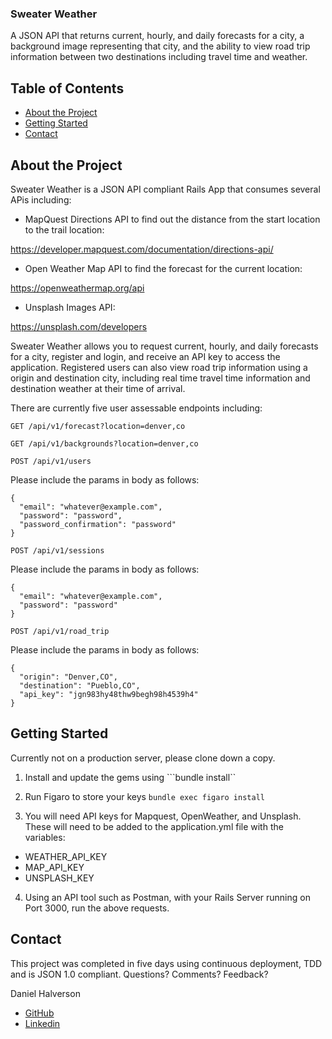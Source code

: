 ### Sweater Weather

A JSON API that returns current, hourly, and daily forecasts for a city, a background image representing that city, and the ability to view road trip information between two destinations including travel time and weather.

<!-- TABLE OF CONTENTS -->
## Table of Contents

* [About the Project](#about-the-project)
* [Getting Started](#getting-started)
* [Contact](#contact)

## About the Project

Sweater Weather is a JSON API compliant Rails App that consumes several APis including:

- MapQuest Directions API to find out the distance from the start location to the trail location:

https://developer.mapquest.com/documentation/directions-api/

- Open Weather Map API to find the forecast for the current location:

https://openweathermap.org/api

- Unsplash Images API:

https://unsplash.com/developers

Sweater Weather allows you to request current, hourly, and daily forecasts for a city, register and login, and receive an API key to access the application. Registered users can also view road trip information using a origin and destination city, including real time travel time information and destination weather at their time of arrival.

There are currently five user assessable endpoints including:

```GET /api/v1/forecast?location=denver,co ```

```GET /api/v1/backgrounds?location=denver,co ```

```POST /api/v1/users ```

Please include the params in body as follows:
```body:
{
  "email": "whatever@example.com",
  "password": "password",
  "password_confirmation": "password"
}
```

```POST /api/v1/sessions ```

Please include the params in body as follows:
```body:
{
  "email": "whatever@example.com",
  "password": "password"
}
```

```POST /api/v1/road_trip ```

Please include the params in body as follows:
```body:
{
  "origin": "Denver,CO",
  "destination": "Pueblo,CO",
  "api_key": "jgn983hy48thw9begh98h4539h4"
}
```

## Getting Started

Currently not on a production server, please clone down a copy.

1. Install and update the gems using
```bundle install``

2. Run Figaro to store your keys
```bundle exec figaro install```

3. You will need API keys for Mapquest, OpenWeather, and Unsplash. These will need to be added to the application.yml file with the variables:
  - WEATHER_API_KEY
  - MAP_API_KEY
  - UNSPLASH_KEY
  
4. Using an API tool such as Postman, with your Rails Server running on Port 3000, run the above requests.

## Contact

This project was completed in five days using continuous deployment, TDD and is JSON 1.0 compliant. Questions? Comments? Feedback?

Daniel Halverson 
- [GitHub](https://github.com/dhalverson)
- [Linkedin](https://www.linkedin.com/in/daniel-halverson/)
